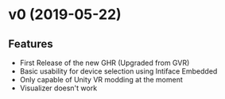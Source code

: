 # v0 (2019-05-22)

## Features

- First Release of the new GHR (Upgraded from GVR)
- Basic usability for device selection using Intiface Embedded
- Only capable of Unity VR modding at the moment
- Visualizer doesn't work
